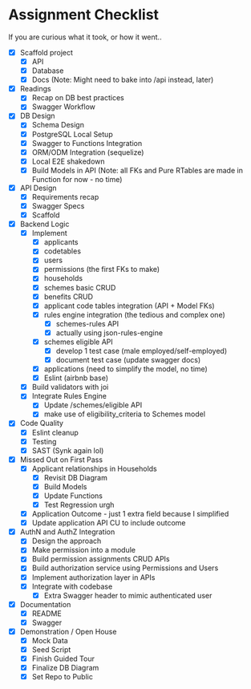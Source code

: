 
# Assignment Checklist

If you are curious what it took, or how it went..

- [x] Scaffold project
    - [x] API
    - [x] Database
    - [x] Docs (Note: Might need to bake into /api instead, later)
- [x] Readings
    - [x] Recap on DB best practices
    - [x] Swagger Workflow
- [x] DB Design
    - [x] Schema Design
    - [x] PostgreSQL Local Setup
    - [x] Swagger to Functions Integration
    - [x] ORM/ODM Integration (sequelize)
    - [x] Local E2E shakedown
    - [x] Build Models in API (Note: all FKs and Pure RTables are made in Function for now - no time)
- [x] API Design
    - [x] Requirements recap
    - [x] Swagger Specs
    - [x] Scaffold
- [x] Backend Logic
    - [x] Implement
        - [x] applicants
        - [x] codetables
        - [x] users
        - [x] permissions (the first FKs to make)
        - [x] households
        - [x] schemes basic CRUD
        - [x] benefits CRUD 
        - [x] applicant code tables integration (API + Model FKs)
        - [x] rules engine integration (the tedious and complex one)
            - [x] schemes-rules API
            - [x] actually using json-rules-engine
        - [x] schemes eligible API
            - [x] develop 1 test case (male employed/self-employed)
            - [x] document test case (update swagger docs)
        - [x] applications (need to simplify the model, no time)
        - [x] Eslint (airbnb base)
    - [x] Build validators with joi
    - [x] Integrate Rules Engine
        - [x] Update /schemes/eligible API
        - [x] make use of eligibility_criteria to Schemes model
- [x] Code Quality
    - [x] Eslint cleanup
    - [x] Testing
    - [x] SAST (Synk again lol)
- [x] Missed Out on First Pass
    - [x] Applicant relationships in Households
        - [x] Revisit DB Diagram
        - [x] Build Models
        - [x] Update Functions
        - [x] Test Regression urgh
    - [x] Application Outcome - just 1 extra field because I simplified
    - [x] Update application API CU to include outcome
- [x] AuthN and AuthZ Integration
    - [x] Design the approach
    - [x] Make permission into a module
    - [x] Build permission assignments CRUD APIs
    - [x] Build authorization service using Permissions and Users
    - [x] Implement authorization layer in APIs
    - [x] Integrate with codebase
        - [x] Extra Swagger header to mimic authenticated user
- [x] Documentation
    - [x] README
    - [x] Swagger
- [x] Demonstration / Open House
    - [x] Mock Data
    - [x] Seed Script
    - [x] Finish Guided Tour
    - [x] Finalize DB Diagram
    - [x] Set Repo to Public

